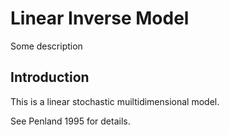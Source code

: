 # Linear Inverse Model

Some description

## Introduction

This is a linear stochastic muiltidimensional model.

See Penland 1995 for details.